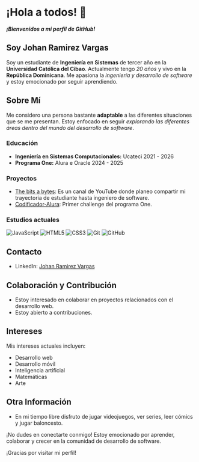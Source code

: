 # **¡Hola a todos! 👋**

***¡Bienvenidos a mi perfil de GitHub!***

## **Soy Johan Ramirez Vargas**
Soy un estudiante de **Ingeniería en Sistemas** de tercer año en la **Universidad Católica del Cibao**. Actualmente tengo *20 años* y vivo en la **República Dominicana**. Me apasiona la *ingeniería y desarrollo de software* y estoy emocionado por seguir aprendiendo.

## **Sobre Mí**
Me considero una persona bastante **adaptable** a las diferentes situaciones que se me presentan. Estoy enfocado en seguir *explorando las diferentes áreas dentro del mundo del desarrollo de software*.

### **Educación**
- **Ingeniería en Sistemas Computacionales:** Ucateci 2021 - 2026
- **Programa One:** Alura e Oracle 2024 - 2025

### **Proyectos**
- [The bits a bytes](https://youtube.com/@the-bits-a-bytes?si=b-3mxPtXMrOlRta8): Es un canal de YouTube donde planeo compartir mi trayectoria de estudiante hasta ingeniero de software.
- [Codificador-Alura](): Primer challenge del programa One.

### **Estudios actuales**
![JavaScript](https://img.shields.io/badge/javascript-%23323330.svg?style=for-the-badge&logo=javascript&logoColor=%23F7DF1E)
![HTML5](https://img.shields.io/badge/html5-%23E34F26.svg?style=for-the-badge&logo=html5&logoColor=white)
![CSS3](https://img.shields.io/badge/css3-%231572B6.svg?style=for-the-badge&logo=css3&logoColor=white)
![Git](https://img.shields.io/badge/git-%23F05033.svg?style=for-the-badge&logo=git&logoColor=white)
![GitHub](https://img.shields.io/badge/github-%23121011.svg?style=for-the-badge&logo=github&logoColor=white)

## **Contacto**
- LinkedIn: [Johan Ramirez Vargas](https://www.linkedin.com/in/johanramirezvargas/)

## **Colaboración y Contribución**
- Estoy interesado en colaborar en proyectos relacionados con el desarrollo web.
- Estoy abierto a contribuciones.

## **Intereses**
Mis intereses actuales incluyen:
- Desarrollo web
- Desarrollo móvil
- Inteligencia artificial
- Matemáticas
- Arte

## **Otra Información**
- En mi tiempo libre disfruto de jugar videojuegos, ver series, leer cómics y jugar baloncesto.

¡No dudes en conectarte conmigo! Estoy emocionado por aprender, colaborar y crecer en la comunidad de desarrollo de software.

¡Gracias por visitar mi perfil!
